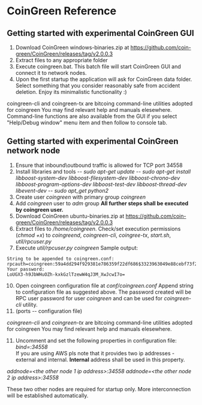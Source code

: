 # CoinGreen Reference

## Getting started with experimental CoinGreen GUI

1. Download CoinGreen windows-binaries.zip at https://github.com/coin-green/CoinGreen/releases/tag/v2.0.0.3
2. Extract files to any appropriate folder
3. Execute coingreen.bat. This batch file will start CoinGreen GUI and connect it to network nodes.
4. Upon the first startup the application will ask for CoinGreen data folder.  Select something that you consider reasonably safe from accident deletion.
Enjoy its minimalistic functionality :)

coingreen-cli and coingreen-tx are bitcoing command-line utilities adopted for coingreen
You may find relevant help and manuals elesewhere.
Command-line functions are also available from the GUI if you select "Help/Debug window" menu item and then follow to console tab.

## Getting started with experimental CoinGreen network node

1. Ensure that inbound\outbound traffic is allowed for TCP port 34558
2. Install libraries and tools
    -- _sudo apt-get update_
    -- _sudo apt-get install libboost-system-dev libboost-filesystem-dev libboost-chrono-dev libboost-program-options-dev libboost-test-dev libboost-thread-dev libevent-dev_
    -- _sudo apt_get python2_
4. Create user _coingreen_ with primary group _coingreen_  
6. Add _coingreen_ user to _adm_ group
**All further steps shall be executed by coingreen user.**
7. Download CoinGreen ubuntu-binaries.zip at https://github.com/coin-green/CoinGreen/releases/tag/v2.0.0.3
8. Extract files to _/home/coingreen_. 
Check/set execution permissions (_chmod +x_) to _coingreend_, _coingreen-cli_, _coingree-tx_, _start.sh_, _util/rpcuser.py_
9. Execute _util/rpcuser.py coingreen_ 
Sample output:
```
String to be appended to coingreen.conf:
rpcauth=coingreen:59a4dd294f929381e786359f22df686$3323963049e88cebf73f2458efa2c3a4287d2299e5efb7f162417b2116960a33
Your password:
LoUGX3-h9JbWHuOZh-kxkGzlTzewW4qJ3M_XwJcwI7o=
```
10. Open coingreen configuration file at _conf/coingreen.conf_
Append string to configuration file as suggested above.
The password created will be RPC user password for user _coingreen_ and can be used for _coingreen-cli_ utility.
10.   (ports -- configuration file)

_coingreen-cli_ and _coingreen-tx_ are bitcoing command-line utilities adopted for coingreen
You may find relevant help and manuals elesewhere.

11. Uncomment and set the following properties in configuration file:
_bind=<node ip address>:34558_       
If you are using AWS pls note that it provides two ip addresses - external and internal.  **Internal** address shall be used in this property.

_addnode=<the other node 1 ip address>:34558_
_addnode=<the other node 2 ip address>:34558_

These two other nodes are required for startup only. More interconnection will be established automatically.
